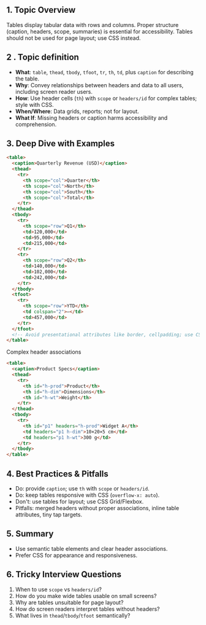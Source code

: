 ## 1. Topic Overview

Tables display tabular data with rows and columns. Proper structure (caption, headers, scope, summaries) is essential for accessibility. Tables should not be used for page layout; use CSS instead.

## 2 . Topic definition

- **What**: `table`, `thead`, `tbody`, `tfoot`, `tr`, `th`, `td`, plus `caption` for describing the table.
- **Why**: Convey relationships between headers and data to all users, including screen reader users.
- **How**: Use header cells (`th`) with `scope` or `headers/id` for complex tables; style with CSS.
- **When/Where**: Data grids, reports; not for layout.
- **What If**: Missing headers or caption harms accessibility and comprehension.

## 3. Deep Dive with Examples

```html
<table>
  <caption>Quarterly Revenue (USD)</caption>
  <thead>
    <tr>
      <th scope="col">Quarter</th>
      <th scope="col">North</th>
      <th scope="col">South</th>
      <th scope="col">Total</th>
    </tr>
  </thead>
  <tbody>
    <tr>
      <th scope="row">Q1</th>
      <td>120,000</td>
      <td>95,000</td>
      <td>215,000</td>
    </tr>
    <tr>
      <th scope="row">Q2</th>
      <td>140,000</td>
      <td>102,000</td>
      <td>242,000</td>
    </tr>
  </tbody>
  <tfoot>
    <tr>
      <th scope="row">YTD</th>
      <td colspan="2">—</td>
      <td>457,000</td>
    </tr>
  </tfoot>
  <!-- Avoid presentational attributes like border, cellpadding; use CSS -->
</table>
```

Complex header associations
```html
<table>
  <caption>Product Specs</caption>
  <thead>
    <tr>
      <th id="h-prod">Product</th>
      <th id="h-dim">Dimensions</th>
      <th id="h-wt">Weight</th>
    </tr>
  </thead>
  <tbody>
    <tr>
      <th id="p1" headers="h-prod">Widget A</th>
      <td headers="p1 h-dim">10×20×5 cm</td>
      <td headers="p1 h-wt">300 g</td>
    </tr>
  </tbody>
</table>
```

## 4. Best Practices & Pitfalls

- Do: provide `caption`; use `th` with `scope` or `headers/id`.
- Do: keep tables responsive with CSS (`overflow-x: auto`).
- Don't: use tables for layout; use CSS Grid/Flexbox.
- Pitfalls: merged headers without proper associations, inline table attributes, tiny tap targets.

## 5. Summary

- Use semantic table elements and clear header associations.
- Prefer CSS for appearance and responsiveness.

## 6. Tricky Interview Questions

1. When to use `scope` vs `headers/id`?
2. How do you make wide tables usable on small screens?
3. Why are tables unsuitable for page layout?
4. How do screen readers interpret tables without headers?
5. What lives in `thead`/`tbody`/`tfoot` semantically?



